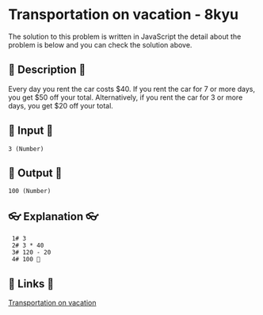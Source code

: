 # Transportation on vacation - 8kyu

The solution to this problem is written in JavaScript the detail about the problem is below and you can check the solution above.

## 💬 Description 💬

Every day you rent the car costs $40. If you rent the car for 7 or more days, you get $50 off your total. Alternatively, if you rent the car for 3 or more days, you get $20 off your total.

## 🥚 Input 🥚

```
3 (Number)
```

## 🐣 Output 🐣

```
100 (Number)
```

## 👓 Explanation 👓

```
 1# 3
 2# 3 * 40
 3# 120 - 20
 4# 100 🎉
```

## 🔗 Links 🔗

[Transportation on vacation](https://www.codewars.com/kata/568d0dd208ee69389d000016)
